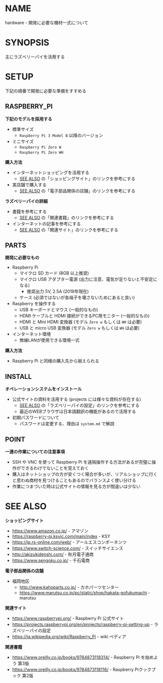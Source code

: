 # NAME

hardware - 開発に必要な機材一式について

# SYNOPSIS

主にラズベリーパイを活用する

# SETUP

下記の順番で開発に必要な準備をすすめる

## RASPBERRY_PI

__下記のモデルを採用する__

- 標準サイズ
    - `Raspberry Pi 3 Model B` 以降のバージョン
- ミニサイズ
    - `Raspberry Pi Zero W`
    - `Raspberry Pi Zero WH`

__購入方法__

- インターネットショッピングを活用する
    - [SEE ALSO](#see-also) の「ショッピングサイト」のリンクを参考にする
- 実店舗で購入する
    - [SEE ALSO](#see-also) の「電子部品関係の店舗」のリンクを参考にする

__ラズベリーパイの詳細__

- 書籍を参考にする
    - [SEE ALSO](#see-also) の「関連書籍」のリンクを参考にする
- インターネットの記事を参考にする
    - [SEE ALSO](#see-also) の「関連サイト」のリンクを参考にする

## PARTS

__開発に必要なもの__

- Raspberry Pi
    - マイクロ SD カード (8GB 以上推奨)
    - マイクロ USB アダプター電源 (出力に注意、電気が足りないと不安定になる)
        - 推奨出力 5V, 2.5A (2019年現在)
    - ケース (必須ではないが各端子を壊さないためにあると良い)
- Raspberry を操作する
    - USB キーボードとマウス (一般的なもの)
    - HDMI ケーブルと HDMI 接続ができるPC用モニター (一般的なもの)
    - HDMI と Mini HDMI 変換器 (モデル `Zero w` もしくは `WH` は必要)
    - USB と micro USB 変換器 (モデル `Zero w` もしくは `WH` は必要)
- インターネット環境
    - 無線LANが使用できる環境一式

__購入方法__

- Raspberry Pi と同様の購入先から揃えられる

## INSTALL

__オペレーションシステムをインストール__

- 公式サイトの資料を活用する (projects には様々な資料が存在する)
    - [SEE ALSO](#see-also) の「ラズベリーパイの設定」のリンクを参考にする
    - 最近のWEBブラウザは日本語翻訳の機能があるので活用する
- 初期パスワードについて
    - パスワードは変更する、理由は `system.md` で解説

## POINT

__一連の作業についての注意事項__

- SSH や VNC を使って Raspberry Pi を遠隔操作する方法があるが完璧に操作ができるわけでないことを覚えておく
- 購入はネットショップの方が安くつく場合が多いが、リアルショップに行くと思わぬ商材を見つけることもあるのでバランスよく使い分ける
- 作業につまづいた時は公式サイトの情報を見る方が間違いは少ない


# SEE ALSO

__ショッピングサイト__

- <https://www.amazon.co.jp/> - アマゾン
- <https://raspberry-pi.ksyic.com/main/index> - KSY
- <https://jp.rs-online.com/web/> - アールエスコンポーネンツ
- <https://www.switch-science.com/> - スイッチサイエンス
- <http://akizukidenshi.com/> - 秋月電子通商
- <https://www.sengoku.co.jp/> - 千石電商

__電子部品関係の店舗__

- 福岡地区
    - <http://www.kahoparts.co.jp/> - カホパーツセンター
    - <https://www.marutsu.co.jp/pc/static/shop/hakata-gofukumachi> - marutsu

__関連サイト__

- <https://www.raspberrypi.org/> - Raspberry Pi 公式サイト
- <https://projects.raspberrypi.org/en/projects/raspberry-pi-setting-up> - ラズベリーパイの設定
- <https://ja.wikipedia.org/wiki/Raspberry_Pi> - wiki ペディア

__関連書籍__

- <https://www.oreilly.co.jp/books/9784873118314/> - Raspberry Pi を始めよう 第3版
- <https://www.oreilly.co.jp/books/9784873118116/> - Raspberry Piクックブック 第2版
